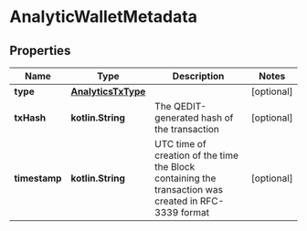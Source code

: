 
# AnalyticWalletMetadata

## Properties
Name | Type | Description | Notes
------------ | ------------- | ------------- | -------------
**type** | [**AnalyticsTxType**](AnalyticsTxType.md) |  |  [optional]
**txHash** | **kotlin.String** | The QEDIT-generated hash of the transaction |  [optional]
**timestamp** | **kotlin.String** | UTC time of creation of the time the Block containing the transaction was created in RFC-3339 format |  [optional]



